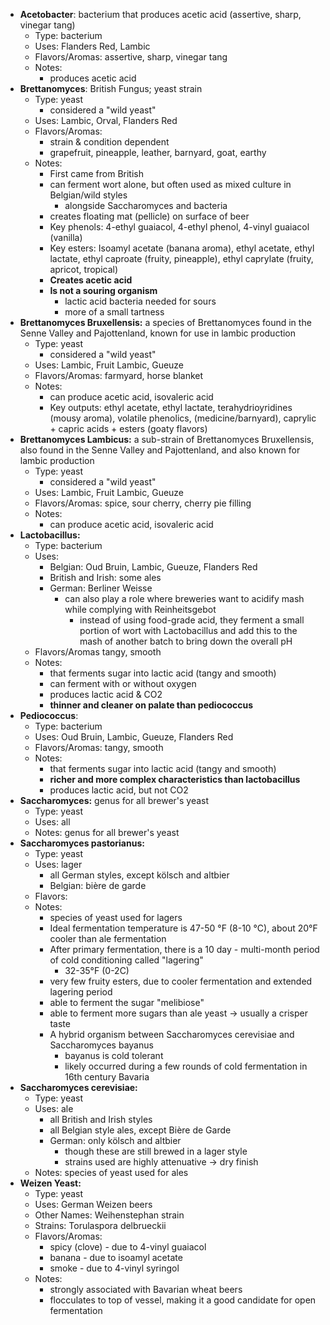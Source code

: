 * **Acetobacter**: bacterium that produces acetic acid (assertive, sharp, vinegar tang)
	* Type: bacterium
	* Uses: Flanders Red, Lambic
	* Flavors/Aromas: assertive, sharp, vinegar tang
	* Notes:
		* produces acetic acid
* **Brettanomyces**: British Fungus; yeast strain
	* Type: yeast
		* considered a "wild yeast"
	* Uses: Lambic, Orval, Flanders Red
	* Flavors/Aromas:
		* strain & condition dependent
		* grapefruit, pineapple, leather, barnyard, goat, earthy
	* Notes: 
		* First came from British
		* can ferment wort alone, but often used as mixed culture in Belgian/wild styles
			* alongside Saccharomyces and bacteria
		* creates floating mat (pellicle) on surface of beer
		* Key phenols: 4-ethyl guaiacol, 4-ethyl phenol, 4-vinyl guaiacol (vanilla)
		* Key esters: Isoamyl acetate (banana aroma), ethyl acetate, ethyl lactate, ethyl caproate (fruity, pineapple), ethyl caprylate (fruity, apricot, tropical)
		* **Creates acetic acid**
		* **Is not a souring organism**
			* lactic acid bacteria needed for sours
			* more of a small tartness
* **Brettanomyces Bruxellensis:** a species of Brettanomyces found in the Senne Valley and Pajottenland, known for use in lambic production
	* Type: yeast
		* considered a "wild yeast"
	* Uses: Lambic, Fruit Lambic, Gueuze
	* Flavors/Aromas: farmyard, horse blanket
	* Notes:
		* can produce acetic acid, isovaleric acid
		* Key outputs: ethyl acetate, ethyl lactate, terahydrioyridines (mousy aroma), volatile phenolics, (medicine/barnyard), caprylic + capric acids + esters (goaty flavors)
* **Brettanomyces Lambicus:** a sub-strain of Brettanomyces Bruxellensis, also found in the Senne Valley and Pajottenland, and also known for lambic production
	* Type: yeast
		* considered a "wild yeast"
	* Uses: Lambic, Fruit Lambic, Gueuze
	* Flavors/Aromas: spice, sour cherry, cherry pie filling
	* Notes:
		* can produce acetic acid, isovaleric acid
* **Lactobacillus:** 
	* Type: bacterium 
	* Uses: 
		* Belgian: Oud Bruin, Lambic, Gueuze, Flanders Red
		* British and Irish: some ales
		* German: Berliner Weisse
			* can also play a role where breweries want to acidify mash while complying with Reinheitsgebot
				* instead of using food-grade acid, they ferment a small portion of wort with Lactobacillus and add this to the mash of another batch to bring down the overall pH
	* Flavors/Aromas tangy, smooth
	* Notes: 
		* that ferments sugar into lactic acid (tangy and smooth)
		* can ferment with or without oxygen
		* produces lactic acid & CO2
		* **thinner and cleaner on palate than pediococcus**
* **Pediococcus**: 
	* Type: bacterium 
	* Uses: Oud Bruin, Lambic, Gueuze, Flanders Red
	* Flavors/Aromas: tangy, smooth
	* Notes: 
		* that ferments sugar into lactic acid (tangy and smooth)
		* **richer and more complex characteristics than lactobacillus**
		* produces lactic acid, but not CO2
* **Saccharomyces:** genus for all brewer's yeast
	* Type: yeast
	* Uses: all
	* Notes: genus for all brewer's yeast
* **Saccharomyces pastorianus:** 
	* Type: yeast
	* Uses: lager
		* all German styles, except kölsch and altbier
		* Belgian: bière de garde
	* Flavors: 
	* Notes: 
		* species of yeast used for lagers
		* Ideal fermentation temperature is 47-50 °F (8-10 °C), about 20°F cooler than ale fermentation
		* After primary fermentation, there is a 10 day - multi-month period of cold conditioning called "lagering"
			* 32-35°F (0-2C)
		* very few fruity esters, due to cooler fermentation and extended lagering period
		* able to ferment the sugar "melibiose"
		* able to ferment more sugars than ale yeast -> usually a crisper taste
		* A hybrid organism between Saccharomyces cerevisiae and Saccharomyces bayanus
			* bayanus is cold tolerant
			* likely occurred during a few rounds of cold fermentation in 16th century Bavaria
* **Saccharomyces cerevisiae:** 
	* Type: yeast
	* Uses: ale
		* all British and Irish styles
		* all Belgian style ales, except Bière de Garde
		* German: only kölsch and altbier
			* though these are still brewed in a lager style
			* strains used are highly attenuative -> dry finish
	* Notes: species of yeast used for ales
* **Weizen Yeast:**
	* Type: yeast
	* Uses: German Weizen beers
	* Other Names: Weihenstephan strain
	* Strains: Torulaspora delbrueckii
	* Flavors/Aromas: 
		* spicy (clove) - due to 4-vinyl guaiacol
		* banana - due to isoamyl acetate
		* smoke - due to 4-vinyl syringol
	* Notes:
		* strongly associated with Bavarian wheat beers
		* flocculates to top of vessel, making it a good candidate for open fermentation